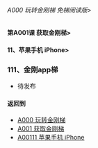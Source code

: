 ###### A000 玩转金刚梯 免梯阅读版>
#### 第A001课 获取金刚梯>
#### 11、苹果手机 iPhone>

### 111、金刚app梯

- 待发布

#### 返回到
- [A000 玩转金刚梯](https://github.com/a2zitpro/web/blob/master/LadderFree/main.md)
- [A001 获取金刚梯](https://github.com/a2zitpro/web/blob/master/LadderFree/LadderGet/LadderGet.md)
- [A00111 苹果手机 iPhone](https://github.com/a2zitpro/web/blob/master/LadderFree/LadderGet/Apple/iPhone/iPhone.md)





